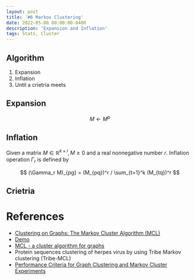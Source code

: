 ```yaml
---
layout: post
title: '#6 Markov Clustering'
date: 2022-05-08 00:00:00-0400
description: 'Expansion and Inflation'
tags: Stats, Cluster
---
```



## Algorithm 

1. Expansion
2. Inflation 
3. Until a crietria meets



## Expansion 

$$
M \leftarrow M^p
$$

## Inflation 

Given a matrix $M \in \mathbb{R}^{k\times l}, M \ge 0$ and a real nonnegative number $r$. 
Inflation operation $\Gamma_r$ is defined by 

$$
(\Gamma_r M)_{pg} = (M_{pq})^r / \sum_{t=1}^k (M_{tq})^r
$$


## Crietria






# References 

* [Clustering on Graphs: The Markov Cluster Algorithm (MCL)](https://sites.cs.ucsb.edu/~xyan/classes/CS595D-2009winter/MCL_Presentation2.pdf)
* [Demo](https://micans.org/mcl/ani/mcl-animation.html)
* [MCL -  a cluster algorithm for graphs](https://micans.org/mcl/)
* Protein sequences clustering of herpes virus by using Tribe Markov clustering (Tribe-MCL)
* [Performance Criteria for Graph Clustering and Markov Cluster Experiments]()
